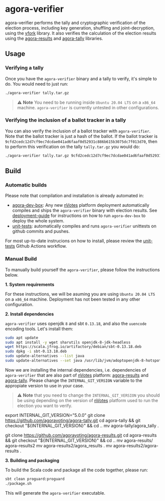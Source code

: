 # agora-verifier

agora-verifier performs the tally and cryptographic verification of the election
process, including key generation, shuffling and joint-decryption, using the
[vfork] library. It also verifies the calculation of the election results using
the [agora-results] and [agora-tally] libraries.

## Usage

### Verifying a tally

Once you have the `agora-verifier` binary and a tally to verify, it's simple
to do. You would need to just run:

```bash
./agora-verifier tally.tar.gz
```

> :warning: **Note**  You need to be running inside `Ubuntu 20.04 LTS` on a
`x86_64` machine. `agora-verifier` is currently untested in other
configurations.

### Verifying the inclusion of a ballot tracker in a tally

You can also verify the inclusion of a ballot tracker with `agora-verifier`.
Note that the ballot tracker is just a hash of the ballot. If the ballot tracker
is `9cfd2cedc12d7cf9ec7dcdae041ad6faaf0d52931c886b615b3075dc7f013d70`, then to
perform this verification on the tally `tally.tar.gz` you would do:

```bash
./agora-verifier tally.tar.gz 9cfd2cedc12d7cf9ec7dcdae041ad6faaf0d52931c886b615b3075dc7f013d70
```

## Build

### Automatic builds

Please note that compilation and installation is already automated in:
- [agora-dev-box]: Any new [nVotes] platform deployment automatically compiles
  and ships the `agora-verifier` binary with election results. See
  [deployment-guide] for instructions on how to run `agora-dev-box` to deploy
  the whole system.
- [unit-tests]: automatically compiles and runs `agora-verifier` unittests on
  github commits and pushes.

For most up-to-date instrucions on how to install, please review the
[unit-tests] Github Actions workflow.

### Manual Build

To manually build yourself the `agora-verifier`, please follow the instructions
below. 

**1. System requirements**

For these instructions, we will be asuming you are using `Ubuntu 20.04 LTS` on 
a `x86_64` machine. Deployment has not been tested in any other configuration.

**2. Install dependencies**

`agora-verifier` uses openjdk `8` and sbt `0.13.18`, and also the `uuencode` 
encoding tools. Let's install them:

```bash
sudo apt update
sudo apt install -y wget sharutils openjdk-8-jdk-headless
wget https://scala.jfrog.io/artifactory/debian/sbt-0.13.18.deb
sudo dpkg -i sbt-0.13.18.deb
sudo update-alternatives --list java
sudo update-alternatives --set java /usr/lib/jvm/adoptopenjdk-8-hotspot-amd64/bin/java
```

Now we are installing the internal dependencies, i.e. dependencies of
`agora-verifier` that are also part of [nVotes] platform: [agora-results] and
[agora-tally]. Please change the `INTERNAL_GIT_VERSION` variable to the
appropiate version to use in your case.

> :warning: **Note** that you need to change the `INTERNAL_GIT_VERSION` you
should be using depending on the version of [nVotes] platform used to run the
election you want to verify.

export INTERNAL_GIT_VERSION="5.0.0"
git clone https://github.com/agoravoting/agora-tally.git
cd agora-tally && git checkout "${INTERNAL_GIT_VERSION}" && cd ..
mv agora-tally/agora_tally .

git clone https://github.com/agoravoting/agora-results.git
cd agora-results && git checkout "${INTERNAL_GIT_VERSION}" && cd ..
mv agora-results/ agora-results2
mv agora-results2/agora_results .
mv agora-results2/agora-results .

**3. Building and packaging**

To build the Scala code and package all the code together, please run:

```bash
sbt clean proguard:proguard
./package.sh
```

This will generate the `agora-verifier` executable.

[nVotes]: https://nvotes.com
[vfork]: https://github.com/agoravoting/vfork
[agora-results]: https://github.com/agoravoting/agora-results
[agora-tally]: https://github.com/agoravoting/agora-tally
[agora-dev-box]: https://github.com/agoravoting/agora-dev-box
[unit-tests]: https://github.com/agoravoting/agora-verifier/blob/master/.github/workflows/unittests.yml
[deployment-guide]: https://agoravoting.github.io/admin-manual/docs/deployment/guide/
